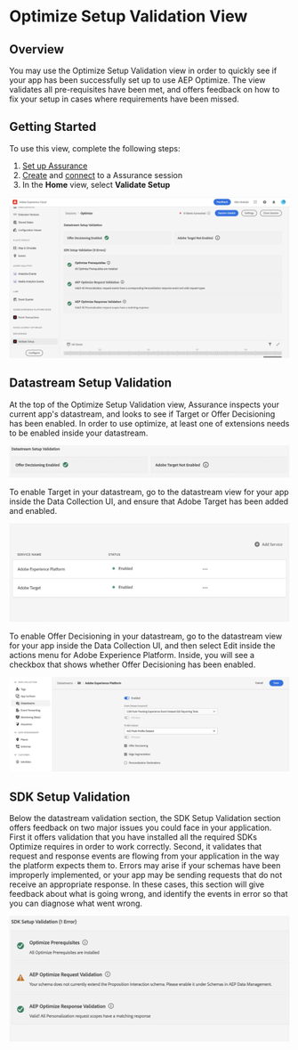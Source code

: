 # Optimize Setup Validation View

## Overview

You may use the Optimize Setup Validation view in order to quickly see if your app has been successfully set up to use AEP Optimize. The view validates all pre-requisites have been met, and offers feedback on how to fix your setup in cases where requirements have been missed.

## Getting Started

To use this view, complete the following steps:

1. [Set up Assurance](../set-up-project-griffon.md)
2. [Create](./README.md#creating-sessions) and [connect](./README.md#connecting-to-a-session) to a Assurance session
3. In the **Home** view, select **Validate Setup**

![Validate Setup](../../../.gitbook/assets/optimize-setup-view.png)

## Datastream Setup Validation

At the top of the Optimize Setup Validation view, Assurance inspects your current app's datastream, and looks to see if Target or Offer Decisioning has been enabled. In order to use optimize, at least one of extensions needs to be enabled inside your datastream.

![Validate Datastream Section](../../../.gitbook/assets/datastream-validation.png)

To enable Target in your datastream, go to the datastream view for your app inside the Data Collection UI, and ensure that Adobe Target has been added and enabled.

![Enable Target Datastream](../../../.gitbook/assets/enable-target-datastream.png)


To enable Offer Decisioning in your datastream, go to the datastream view for your app inside the Data Collection UI, and then select Edit inside the actions menu for Adobe Experience Platform. Inside, you will see a checkbox that shows whether Offer Decisioning has been enabled.

![Enable Offer Decisioning Datastream](../../../.gitbook/assets/enable-offer-decisioning-datastream.png)


## SDK Setup Validation

Below the datastream validation section, the SDK Setup Validation section offers feedback on two major issues you could face in your application. First it offers validation that you have installed all the required SDKs Optimize requires in order to work correctly. Second, it validates that request and response events are flowing from your application in the way the platform expects them to. Errors may arise if your schemas have been improperly implemented, or your app may be sending requests that do not receive an appropriate response. In these cases, this section will give feedback about what is going wrong, and identify the events in error so that you can diagnose what went wrong.

![Enable Offer Decisioning Datastream](../../../.gitbook/assets/sdk-setup-validation.png)
